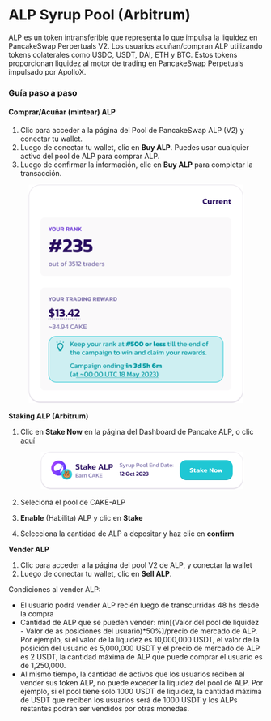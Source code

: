 # ALP Syrup Pool (Arbitrum)

ALP es un token intransferible que representa lo que impulsa la liquidez en PancakeSwap Perpertuals V2. Los usuarios acuñan/compran ALP utilizando tokens colaterales como USDC, USDT, DAI, ETH y BTC. Estos tokens proporcionan liquidez al motor de trading en PancakeSwap Perpetuals impulsado por ApolloX.

### Guía paso a paso

#### Comprar/Acuñar (mintear) ALP

1. Clic para acceder a la página del Pool de PancakeSwap ALP (V2) y conectar tu wallet.
2. Luego de conectar tu wallet, clic en **Buy ALP**. Puedes usar cualquier activo del pool de ALP para comprar ALP.
3. Luego de confirmar la información, clic en **Buy ALP** para completar la transacción.

<figure><img src="../../../../../../.gitbook/assets/image (2) (1) (1).png" alt=""><figcaption></figcaption></figure>

**Staking ALP (Arbitrum)**

1.  Clic en **Stake Now** en la página del Dashboard de Pancake ALP, o clic [aquí](https://pancakeswap.finance/pools?chain=arb)

    <figure><img src="../../../../../../.gitbook/assets/image (1) (1) (1) (1) (1) (1) (1) (1) (1).png" alt=""><figcaption></figcaption></figure>
2. Seleciona el pool de CAKE-ALP
3. **Enable** (Habilita) ALP y clic en **Stake**
4. Selecciona la cantidad de ALP a depositar y haz clic en **confirm**

**Vender ALP**

1. &#x20;Clic para acceder a la página del pool V2 de ALP, y conectar la wallet
2. Luego de conectar tu wallet, clic en **Sell ALP**.

Condiciones al vender ALP:

* &#x20;El usuario podrá vender ALP recién luego de transcurridas 48 hs desde la compra
* Cantidad de ALP que se pueden vender: min\[(Valor del pool de liquidez - Valor de as posiciones del usuario)\*50%]/precio de mercado de ALP. Por ejemplo, si el valor de la liquidez es 10,000,000 USDT, el valor de la posición del usuario es 5,000,000 USDT y el precio de mercado de ALP es 2 USDT, la cantidad máxima de ALP que puede comprar el usuario es de 1,250,000.&#x20;
* Al mismo tiempo, la cantidad de activos que los usuarios reciben al vender sus token ALP, no puede exceder la liquidez del pool de ALP. Por ejemplo, si el pool tiene solo 1000 USDT de liquidez, la cantidad máxima de USDT que reciben los usuarios será de 1000 USDT y los ALPs restantes podrán ser vendidos por otras monedas.
